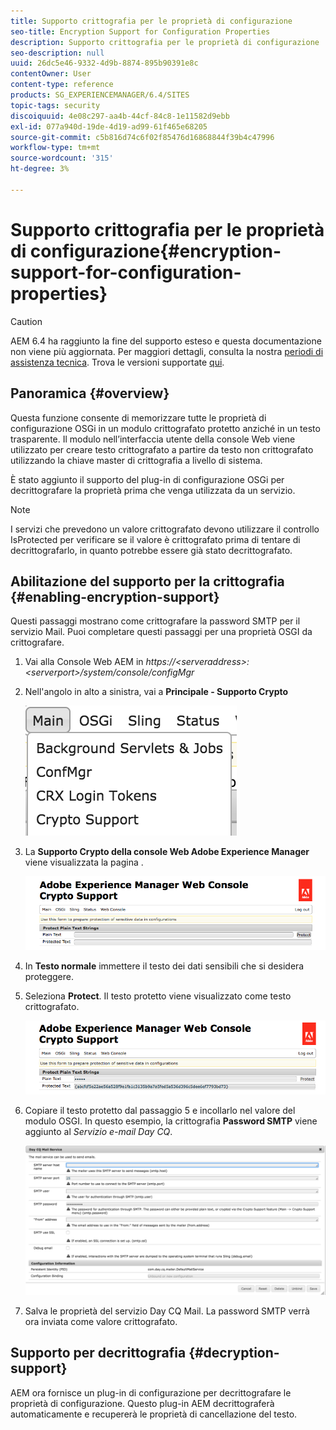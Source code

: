 ```yaml
---
title: Supporto crittografia per le proprietà di configurazione
seo-title: Encryption Support for Configuration Properties
description: Supporto crittografia per le proprietà di configurazione
seo-description: null
uuid: 26dc5e46-9332-4d9b-8874-895b90391e8c
contentOwner: User
content-type: reference
products: SG_EXPERIENCEMANAGER/6.4/SITES
topic-tags: security
discoiquuid: 4e08c297-aa4b-44cf-84c8-1e11582d9ebb
exl-id: 077a940d-19de-4d19-ad99-61f465e68205
source-git-commit: c5b816d74c6f02f85476d16868844f39b4c47996
workflow-type: tm+mt
source-wordcount: '315'
ht-degree: 3%

---
```


# Supporto crittografia per le proprietà di configurazione{#encryption-support-for-configuration-properties}

>[!CAUTION]
>
>AEM 6.4 ha raggiunto la fine del supporto esteso e questa documentazione non viene più aggiornata. Per maggiori dettagli, consulta la nostra [periodi di assistenza tecnica](https://helpx.adobe.com/it/support/programs/eol-matrix.html). Trova le versioni supportate [qui](https://experienceleague.adobe.com/docs/).

## Panoramica {#overview}

Questa funzione consente di memorizzare tutte le proprietà di configurazione OSGi in un modulo crittografato protetto anziché in un testo trasparente. Il modulo nell’interfaccia utente della console Web viene utilizzato per creare testo crittografato a partire da testo non crittografato utilizzando la chiave master di crittografia a livello di sistema.

È stato aggiunto il supporto del plug-in di configurazione OSGi per decrittografare la proprietà prima che venga utilizzata da un servizio.

>[!NOTE]
>
>I servizi che prevedono un valore crittografato devono utilizzare il controllo IsProtected per verificare se il valore è crittografato prima di tentare di decrittografarlo, in quanto potrebbe essere già stato decrittografato.

## Abilitazione del supporto per la crittografia {#enabling-encryption-support}

Questi passaggi mostrano come crittografare la password SMTP per il servizio Mail. Puoi completare questi passaggi per una proprietà OSGI da crittografare.

1. Vai alla Console Web AEM in *https://&lt;serveraddress>:&lt;serverport>/system/console/configMgr*
1. Nell&#39;angolo in alto a sinistra, vai a **Principale - Supporto Crypto**

   ![chlimage_1-325](assets/chlimage_1-325.png)

1. La **Supporto Crypto della console Web Adobe Experience Manager** viene visualizzata la pagina .

   ![screen_shot_2018-08-01at113417am](assets/screen_shot_2018-08-01at113417am.png)

1. In **Testo normale** immettere il testo dei dati sensibili che si desidera proteggere.
1. Seleziona **Protect**. Il testo protetto viene visualizzato come testo crittografato.

   ![screen_shot_2018-08-01at113844am](assets/screen_shot_2018-08-01at113844am.png)

1. Copiare il testo protetto dal passaggio 5 e incollarlo nel valore del modulo OSGI. In questo esempio, la crittografia **Password SMTP** viene aggiunto al *Servizio e-mail Day CQ*.

   ![screen_shot_2016-12-18at105809pm](assets/screen_shot_2016-12-18at105809pm.png)

1. Salva le proprietà del servizio Day CQ Mail. La password SMTP verrà ora inviata come valore crittografato.

## Supporto per decrittografia {#decryption-support}

AEM ora fornisce un plug-in di configurazione per decrittografare le proprietà di configurazione. Questo plug-in AEM decrittograferà automaticamente e recupererà le proprietà di cancellazione del testo.
